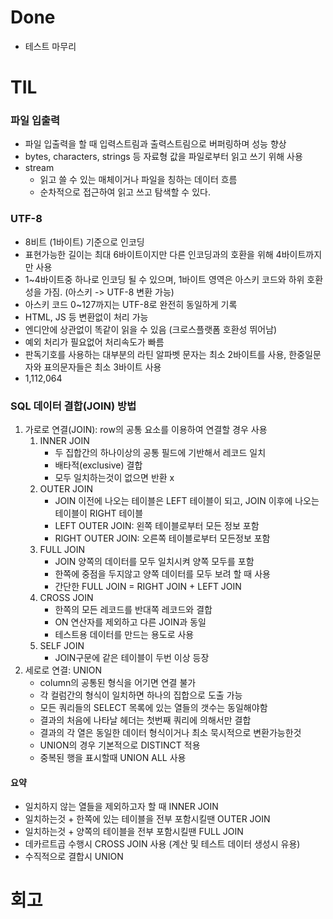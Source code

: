 # Done
- 테스트 마무리

# TIL
### 파일 입출력
- 파일 입출력을 할 때 입력스트림과 출력스트림으로 버퍼링하며 성능 향상
- bytes, characters, strings 등 자료형 값을 파일로부터 읽고 쓰기 위해 사용
- stream
	- 읽고 쓸 수 있는 매체이거나 파일을 칭하는 데이터 흐름
	- 순차적으로 접근하여 읽고 쓰고 탐색할 수 있다.

### UTF-8
- 8비트 (1바이트) 기준으로 인코딩
- 표현가능한 길이는 최대 6바이트이지만 다른 인코딩과의 호환을 위해 4바이트까지만 사용
- 1~4바이트중 하나로 인코딩 될 수 있으며, 1바이트 영역은 아스키 코드와 하위 호환성을 가짐. (아스키 -> UTF-8 변환 가능)
- 아스키 코드 0~127까지는 UTF-8로 완전히 동일하게 기록
- HTML, JS 등 변환없이 처리 가능
- 엔디안에 상관없이 똑같이 읽을 수 있음 (크로스플랫폼 호환성 뛰어남)
- 예외 처리가 필요없어 처리속도가 빠름
- 판독기호를 사용하는 대부분의 라틴 알파벳 문자는 최소 2바이트를 사용, 한중일문자와 표의문자들은 최소 3바이트 사용
- 1,112,064

### SQL 데이터 결합(JOIN) 방법
1. 가로로 연결(JOIN): row의 공통 요소를 이용하여 연결할 경우 사용
	1. INNER JOIN
		- 두 집합간의 하나이상의 공통 필드에 기반해서 레코드 일치
		- 배타적(exclusive) 결합
		- 모두 일치하는것이 없으면 반환 x
	2. OUTER JOIN
		- JOIN 이전에 나오는 테이블은 LEFT 테이블이 되고, JOIN 이후에 나오는 테이블이 RIGHT 테이블
		- LEFT OUTER JOIN: 왼쪽 테이블로부터 모든 정보 포함
		- RIGHT OUTER JOIN: 오른쪽 테이블로부터 모든정보 포함
	3. FULL JOIN
		- JOIN 양쪽의 데이터를 모두 일치시켜 양쪽 모두를 포함
		- 한쪽에 중점을 두지않고 양쪽 데이터를 모두 보려 할 때 사용
		- 간단한 FULL JOIN = RIGHT JOIN + LEFT JOIN
	4. CROSS JOIN
		- 한쪽의 모든 레코드를 반대쪽 레코드와 결합
		- ON 연산자를 제외하고 다른 JOIN과 동일
		- 테스트용 데이터를 만드는 용도로 사용
	5. SELF JOIN
		- JOIN구문에 같은 테이블이 두번 이상 등장
2. 세로로 연결: UNION
	- column의 공통된 형식을 어기면 연결 불가
	- 각 컬럼간의 형식이 일치하면 하나의 집합으로 도출 가능
	- 모든 쿼리들의 SELECT 목록에 있는 열들의 갯수는 동일해야함
	- 결과의 처음에 나타날 헤더는 첫번째 쿼리에 의해서만 결합
	- 결과의 각 열은 동일한 데이터 형식이거나 최소 묵시적으로 변환가능한것
	- UNION의 경우 기본적으로 DISTINCT 적용
	- 중복된 행을 표시할때 UNION ALL 사용
#### 요약
- 일치하지 않는 열들을 제외하고자 할 때 INNER JOIN
- 일치하는것 + 한쪽에 있는 테이블을 전부 포함시킬땐 OUTER JOIN
- 일치하는것 + 양쪽의 테이블을 전부 포함시킬땐 FULL JOIN
- 데카르트곱 수행시 CROSS JOIN 사용 (계산 및 테스트 데이터 생성시 유용)
- 수직적으로 결합시 UNION


# 회고

